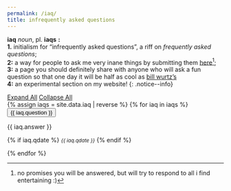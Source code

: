 ```yaml
---
permalink: /iaq/
title: infrequently asked questions
---
```


**iaq** *noun*, pl. **iaqs** **:** <br>
  **1.** initialism for “infrequently asked questions”, a riff on *frequently asked questions*; <br>
  **2:** a way for people to ask me very inane things by submitting them [here](https://docs.google.com/forms/d/e/1FAIpQLSfx3GqkDudgWlpfbI7Pa0IrRgqp4pz1BKPDypk_HMdmEJdrDQ/viewform)[^1]; <br>
  **3:** a page you should definitely share with anyone who will ask a fun question so that one day it will be half as cool as [bill wurtz’s](https://billwurtz.com/questions/questions.html) <br>
  **4:** an experimental section on my website!
{: .notice--info}

<div class="container">
  <a href="#" id="expand-all" class="btn btn--primary">Expand All</a> <!-- Format button to use btn btn--primary class -->
  <a href="#" id="collapse-all" class="btn btn--primary">Collapse All</a> <!-- Add button to collapse all -->
  <div class="accordion">
    {% assign iaqs = site.data.iaq | reverse %}
    {% for iaq in iaqs %}
    <div class="accordion-item">
      <button id="accordion-button-{{ forloop.index }}" aria-expanded="false"><span class="accordion-title">{{ iaq.question }}</span><span class="icon" aria-hidden="true"></span></button>
      <div class="accordion-content">
        <p>{{ iaq.answer }} </p> <p>{% if iaq.qdate %} <small><i>{{ iaq.qdate }}</i></small> {% endif %} </p>
      </div>
    </div>
    {% endfor %}
  </div>
</div>

[^1]: no promises you will be answered, but will try to respond to all i find entertaining :)
